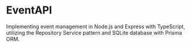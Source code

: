 # EventAPI
Implementing event management in Node.js and Express with TypeScript, utilizing the Repository Service pattern and SQLite database with Prisma ORM.
